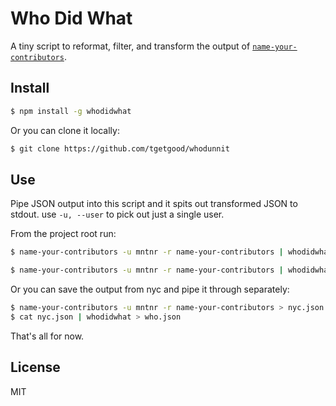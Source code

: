 # Who Did What

A tiny script to reformat, filter, and transform the output of [`name-your-contributors`](https://github.com/mntnr/name-your-contributors).

## Install

```sh
$ npm install -g whodidwhat
```

Or you can clone it locally:

```sh
$ git clone https://github.com/tgetgood/whodunnit
```

## Use

Pipe JSON output into this script and it spits out transformed JSON to
stdout. use `-u, --user` to pick out just a single user.

From the project root run:

```sh
$ name-your-contributors -u mntnr -r name-your-contributors | whodidwhat

$ name-your-contributors -u mntnr -r name-your-contributors | whodidwhat -u tgetgood
```

Or you can save the output from nyc and pipe it through separately:

```sh
$ name-your-contributors -u mntnr -r name-your-contributors > nyc.json
$ cat nyc.json | whodidwhat > who.json
```

That's all for now.

## License

MIT
